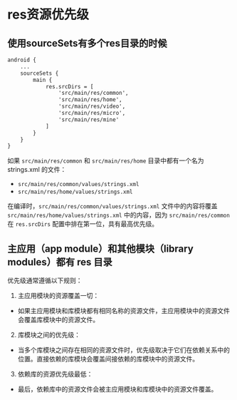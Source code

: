# res资源优先级

## 使用sourceSets有多个res目录的时候

```xml
android {
    ...
    sourceSets {
        main {
            res.srcDirs = [
                'src/main/res/common',
                'src/main/res/home',
                'src/main/res/video',
                'src/main/res/micro',
                'src/main/res/mine'
            ]
        }
    }
}
```

如果 `src/main/res/common` 和 `src/main/res/home` 目录中都有一个名为 strings.xml 的文件：

-   `src/main/res/common/values/strings.xml`
-   `src/main/res/home/values/strings.xml`

在编译时，`src/main/res/common/values/strings.xml` 文件中的内容将覆盖 `src/main/res/home/values/strings.xml` 中的内容，因为 `src/main/res/common` 在 `res.srcDirs` 配置中排在第一位，具有最高优先级。

## 主应用（app module）和其他模块（library modules）都有 res 目录

优先级通常遵循以下规则：

1. 主应用模块的资源覆盖一切：

-   如果主应用模块和库模块都有相同名称的资源文件，主应用模块中的资源文件会覆盖库模块中的资源文件。

2. 库模块之间的优先级：

-   当多个库模块之间存在相同的资源文件时，优先级取决于它们在依赖关系中的位置。直接依赖的库模块会覆盖间接依赖的库模块中的资源文件。

3. 依赖库的资源优先级最低：

-   最后，依赖库中的资源文件会被主应用模块和库模块中的资源文件覆盖。
